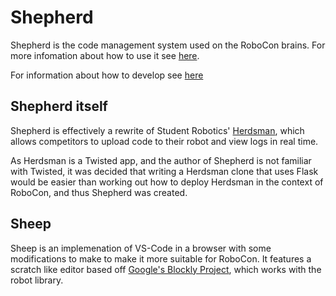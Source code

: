 # Shepherd

Shepherd is the code management system used on the RoboCon brains. For more
infomation about how to use it see
[here](https://hr-robocon.org/docs/connecting.html).

For information about how to develop see [here](https://github.com/systemetric/shepherd/wiki/Tool's-required-for-updating)

## Shepherd itself

Shepherd is effectively a rewrite of Student Robotics' [Herdsman][],
which allows competitors to upload code to their robot and view logs in
real time.

As Herdsman is a Twisted app, and the author of Shepherd is not familiar
with Twisted, it was decided that writing a Herdsman clone that uses
Flask would be easier than working out how to deploy Herdsman in the
context of RoboCon, and thus Shepherd was created.

[Herdsman]: https://github.com/srobo/brain-herdsman

## Sheep

Sheep is an implemenation of VS-Code in a browser with some
modifications to make to make it more suitable for RoboCon. It features
a scratch like editor based off
[Google's Blockly Project](https://developers.google.com/blockly/), which
works with the robot library.
